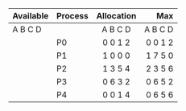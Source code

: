 | Available 	| Process 	| Allocation 	|     Max 	|
|-----------	|---------	|:----------:	|--------:	|
| A B C D   	|         	| A B C D    	| A B C D 	|
|         	  | P0      	|   0 0 1 2  	| 0 0 1 2 	|
|           	| P1      	|   1 0 0 0  	| 1 7 5 0 	|
|           	| P2      	|   1 3 5 4  	| 2 3 5 6 	|
|           	| P3      	|   0 6 3 2  	| 0 6 5 2 	|
|           	| P4      	| 0 0 1 4    	| 0 6 5 6 	|
